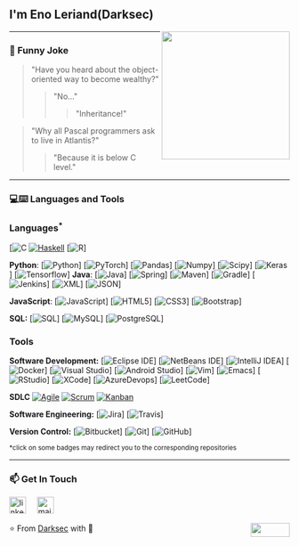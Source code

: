 <h2> I'm Eno Leriand(Darksec)</h2>

<img align='right' src="https://media.giphy.com/media/M9gbBd9nbDrOTu1Mqx/giphy.gif" width="230">

---
### :volcano: Funny Joke

> "Have you heard about the object-oriented way to become wealthy?"
>> "No..."
>>> "Inheritance!"

> "Why all Pascal programmers ask to live in Atlantis?"
>> "Because it is below C level."

---
### 💻:keyboard: Languages and Tools 

### Languages<sup>*</sup>

[![C](https://img.shields.io/badge/-A8B9CC?style=flat&logo=c&logoColor=white&link=https://github.com/enoleriand-alt)
[![Haskell](https://img.shields.io/badge/-Haskell-purple?style=flat&logo=haskell&logoColor=white&link=https://github.com/enoleriand-alt/Haskell---NLP)](https://github.com/enoleriand-alt/Haskell---NLP)
[![R](https://img.shields.io/badge/-R-blue?style=flat&logo=R&logoColor=white&link=https://github.com/enoleriand-alt/Haskell---NLP)]

  **Python**:
  [![Python](https://img.shields.io/badge/-Python-black?style=flat&logo=python&link=https://github.com/enoleriand-alt/Python-AWS-TradingAI)]
  [![PyTorch](https://img.shields.io/badge/-PyTorch-EE4C2C?style=flat&logo=PyTorch&logoColor=white&link=https://github.com/enoleriand-alt/Python-AWS-TradingAI)]
  [![Pandas](https://img.shields.io/badge/-Pandas-150458?style=flat&logo=Pandas&link=https://github.com/enoleriand-alt/Python-AWS-TradingAI)]
  [![Numpy](https://img.shields.io/badge/-Numpy-lightgray?style=flat&logo=Numpy&logoColor=white&link=https://github.com/enoleriand-alt/Python-AWS-TradingAI)]
  [![Scipy](https://img.shields.io/badge/-Scipy-blue?style=flat&logo=Scipy&logoColor=white&link=https://github.com/enoleriand-alt/Python-AWS-TradingAI)]
  [![Keras](https://img.shields.io/badge/-Keras-D00000?style=flat&logo=Keras&link=https://github.com/enoleriand-alt/Python-AWS-TradingAI)]
  [![Tensorflow](https://img.shields.io/badge/-Tensorflow-gray?style=flat&logo=tensorflow&link=https://github.com/enoleriand-alt/Python-AWS-TradingAI)]
  **Java**: 
  [![Java](https://img.shields.io/badge/Java-orange?style=flat&logo=java&logoColor=white&link=https://github.com/enoleriand-alt/OOP-JAVA-and-Android-App-Developer)]
  [![Spring](https://img.shields.io/badge/-Spring-lightgray?style=flat&logo=spring&link=https://github.com/enoleriand-alt/Java-Web-Developer)]
  [![Maven](https://img.shields.io/badge/Maven-C71A36?style=flat&logo=apache-maven&link=hhttps://github.com/enoleriand-alt/Java-Web-Developer)]
  [![Gradle](https://img.shields.io/badge/Gradle-02303A?style=flat&logo=gradle&link=hhttps://github.com/enoleriand-alt/Java-Web-Developer)]
  [![Jenkins](https://img.shields.io/badge/Jenkins-gray?style=flat&logo=jenkins&link=hhttps://github.com/enoleriand-alt/Java-Web-Developer)]
  [![XML](https://img.shields.io/badge/-XML-orange?style=flat&logo=xml&link=https://github.com/enoleriand-alt/Java-Web-Developer)]
  [![JSON](https://img.shields.io/badge/-JSON-lightgray?style=flat&logo=json&link=https://github.com/enoleriand-alt/Java-Web-Developer)]

  **JavaScript**: 
  [![JavaScript](https://img.shields.io/badge/-JavaScript-black?style=flat&logo=javascript&link=https://github.com/enoleriand-alt/Front-End-Dev)]
  [![HTML5](https://img.shields.io/badge/-HTML5-E34F26?style=flat&logo=html5&logoColor=white&link=https://github.com/enoleriand-alt/Front-End-Dev)]
  [![CSS3](https://img.shields.io/badge/-CSS3-1572B6?style=flat&logo=css3&link=https://github.com/enoleriand-alt/Front-End-Dev)]
  [![Bootstrap](https://img.shields.io/badge/-Bootstrap-purple?style=flat&logo=bootstrap&link=https://github.com/enoleriand-alt/Front-End-Dev)] 

  **SQL:**
  [![SQL](https://img.shields.io/badge/-SQL-orange?style=flat&logo=sql&link=https://github.com/enoleriand-alt)]
  [![MySQL](https://img.shields.io/badge/-MySQL-lightgray?style=flat&logo=mysql&link=https://github.com/enoleriand-alt)]
  [![PostgreSQL](https://img.shields.io/badge/-PostgreSQL-blue?style=flat&logo=postgresql&link=https://github.com/enoleriand-alt)]

### Tools

**Software Development:**
[![Eclipse IDE](https://img.shields.io/badge/-darkblue?style=flat&logo=Eclipse-IDE&logoColor=white&link=https://github.com/enoleriand-alt "Eclipse IDE")]
[![NetBeans IDE](https://img.shields.io/badge/-1B6AC6?style=flat&logo=Apache-NetBeans-IDE&logoColor=white&link=https://github.com/enoleriand-alt "NetBeans IDE")]
[![IntelliJ IDEA](https://img.shields.io/badge/-red?style=flat&logo=IntelliJ-IDEA&logoColor=white&link=https://github.com/enoleriand-alt "IntelliJ IDEA")]
[![Docker](https://img.shields.io/badge/-2496ED?style=flat&logo=Docker&logoColor=white&link=https://github.com/Quananhle "Docker")]
[![Visual Studio](https://img.shields.io/badge/-007ACC?style=flat&logo=Visual-Studio-Code&logoColor=white&link=https://github.com/enoleriand-alt "Visual Studio")]
[![Android Studio](https://img.shields.io/badge/-3DDC84?style=flat&logo=Android-Studio&logoColor=white&link=https://github.com/Quananhle "Android Studio" )]
[![Vim](https://img.shields.io/badge/-019733?style=flat&logo=Vim&logoColor=white&link=https://github.com/enoleriand-alt "Vim")]
[![Emacs](https://img.shields.io/badge/-7F5AB6?style=flat&logo=GNU-Emacs&logoColor=white&link=https://github.com/enolwriand-alt "Emacs")]
[![RStudio](https://img.shields.io/badge/-75AADB?style=flat&logo=RStudio&logoColor=white&link=https://github.com/enoleriand-alt "RStudio")]
[![XCode](https://img.shields.io/badge/-1575F9?style=flat&logo=Xcode&logoColor=white&link=https://github.com/enoleriand-alt "XCode")]
[![AzureDevops](https://img.shields.io/badge/-0175C2?style=flat&logo=azureDevops&logoColor=white&link=https://github.com/enoleriand-alt "AzureDevops")]
[![LeetCode](https://img.shields.io/badge/-02569B?style=flat&logo=leetCode&logoColor=white&link=https://github.com/enoleriand-alt "LeetCode")]

**SDLC**
[![Agile](https://img.shields.io/badge/Agile-blue?style=flat&logo=Agile&logoColor=white&link=https://github.com/enoleriand-alt "Agile")](https://github.com/enoleriand-alt) [![Scrum](https://img.shields.io/badge/Scrum-green?style=flat&logo=Scrum&logoColor=white&link=https://github.com/enoleriand-alt "Scrum")](https://github.com/enoleriand-alt) [![Kanban](https://img.shields.io/badge/Kanban-red?style=flat&logo=Kanban&logoColor=white&link=https://github.com/enoleriand-alt "Kanban")](https://github.com/enoleriand-alt)

**Software Engineering:**
[![Jira](https://img.shields.io/badge/-Jira-0052CC?style=flat&logo=jira&logoColor=white&link=https://github.com/Quananhle)]
[![Travis](https://img.shields.io/badge/-Travis-red?style=flat&logo=travis&logoColor=white&link=https://github.com/enoleriand-alt)] 

**Version Control:**
[![Bitbucket](https://img.shields.io/badge/-Bitbucket-blue?style=flat&logo=bitbucket&link=https://github.com/enoleriand-alt)]
[![Git](https://img.shields.io/badge/-Git-black?style=flat&logo=git&link=https://github.com/enoleriand-alt)] 
[![GitHub](https://img.shields.io/badge/-GitHub-181717?style=flat&logo=github&link=https://github.com/enoleriand-alt)]

<sup>*click on some badges may redirect you to the corresponding repositories</sup>

 ---
### 📫 Get In Touch
<!--[![LinkedIn](https://www.vectorlogo.zone/logos/linkedin/linkedin-icon.svg "quan-le-5932b8160")](https://www.linkedin.com/in/quan-le-5932b8160/)-->
<a href="mailto:enoleriand1@outlook.com"><img src="https://www.vectorlogo.zone/logos/linkedin/linkedin-icon.svg" width="30px" alt="linkedin"></a>
&nbsp; &nbsp;
<a href="mailto:enoleriand1@outlook.com"><img src="https://www.vectorlogo.zone/logos/gmail/gmail-icon.svg" width="30px" alt="mail"></a> 
&nbsp; &nbsp;
 
⭐️ From [Darksec](https://github.com/enoleriand-alt) with :sparkling_heart: 
<img align="right" width="70" height="25" src="https://visitor-badge.glitch.me/badge?page_id=quananhle.quananhle0">
